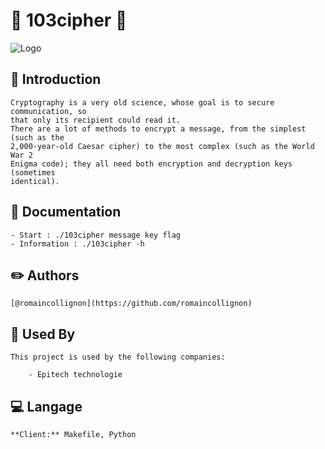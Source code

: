
# 📐 103cipher 📏
![Logo](https://img.freepik.com/vecteurs-libre/fond-tableau-mathematique-realiste_23-2148161535.jpg?w=2000)


## :rocket: Introduction

    Cryptography is a very old science, whose goal is to secure communication, so
    that only its recipient could read it.
    There are a lot of methods to encrypt a message, from the simplest (such as the
    2,000-year-old Caesar cipher) to the most complex (such as the World War 2
    Enigma code); they all need both encryption and decryption keys (sometimes
    identical).
## 📖 Documentation
    - Start : ./103cipher message key flag
    - Information : ./103cipher -h

## :pencil2: Authors

    [@romaincollignon](https://github.com/romaincollignon)


## :office: Used By

    This project is used by the following companies:

        - Epitech technologie


## :computer: Langage

    **Client:** Makefile, Python

